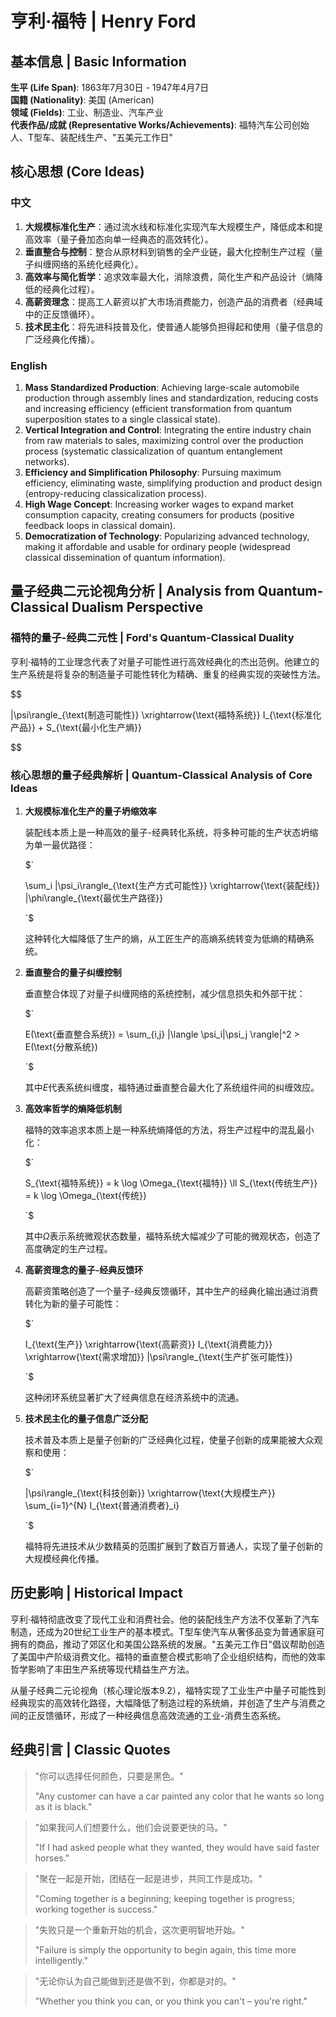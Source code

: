 # 亨利·福特 | Henry Ford

## 基本信息 | Basic Information

**生平 (Life Span)**: 1863年7月30日 - 1947年4月7日  
**国籍 (Nationality)**: 美国 (American)  
**领域 (Fields)**: 工业、制造业、汽车产业  
**代表作品/成就 (Representative Works/Achievements)**: 福特汽车公司创始人、T型车、装配线生产、"五美元工作日"

## 核心思想 (Core Ideas)

### 中文
1. **大规模标准化生产**：通过流水线和标准化实现汽车大规模生产，降低成本和提高效率（量子叠加态向单一经典态的高效转化）。
2. **垂直整合与控制**：整合从原材料到销售的全产业链，最大化控制生产过程（量子纠缠网络的系统化经典化）。
3. **高效率与简化哲学**：追求效率最大化，消除浪费，简化生产和产品设计（熵降低的经典化过程）。
4. **高薪资理念**：提高工人薪资以扩大市场消费能力，创造产品的消费者（经典域中的正反馈循环）。
5. **技术民主化**：将先进科技普及化，使普通人能够负担得起和使用（量子信息的广泛经典化传播）。

### English
1. **Mass Standardized Production**: Achieving large-scale automobile production through assembly lines and standardization, reducing costs and increasing efficiency (efficient transformation from quantum superposition states to a single classical state).
2. **Vertical Integration and Control**: Integrating the entire industry chain from raw materials to sales, maximizing control over the production process (systematic classicalization of quantum entanglement networks).
3. **Efficiency and Simplification Philosophy**: Pursuing maximum efficiency, eliminating waste, simplifying production and product design (entropy-reducing classicalization process).
4. **High Wage Concept**: Increasing worker wages to expand market consumption capacity, creating consumers for products (positive feedback loops in classical domain).
5. **Democratization of Technology**: Popularizing advanced technology, making it affordable and usable for ordinary people (widespread classical dissemination of quantum information).

## 量子经典二元论视角分析 | Analysis from Quantum-Classical Dualism Perspective

### 福特的量子-经典二元性 | Ford's Quantum-Classical Duality

亨利·福特的工业理念代表了对量子可能性进行高效经典化的杰出范例。他建立的生产系统是将复杂的制造量子可能性转化为精确、重复的经典实现的突破性方法。

$$

|\psi\rangle_{\text{制造可能性}} \xrightarrow{\text{福特系统}} I_{\text{标准化产品}} + S_{\text{最小化生产熵}}

$$

### 核心思想的量子经典解析 | Quantum-Classical Analysis of Core Ideas

1. **大规模标准化生产的量子坍缩效率**

   装配线本质上是一种高效的量子-经典转化系统，将多种可能的生产状态坍缩为单一最优路径：

   $`
   
   \sum_i |\psi_i\rangle_{\text{生产方式可能性}} \xrightarrow{\text{装配线}} |\phi\rangle_{\text{最优生产路径}}
   
   `$

   这种转化大幅降低了生产的熵，从工匠生产的高熵系统转变为低熵的精确系统。

2. **垂直整合的量子纠缠控制**

   垂直整合体现了对量子纠缠网络的系统控制，减少信息损失和外部干扰：

   $`
   
   E(\text{垂直整合系统}) = \sum_{i,j} |\langle \psi_i|\psi_j \rangle|^2 > E(\text{分散系统})
   
   `$

   其中$`E`$代表系统纠缠度，福特通过垂直整合最大化了系统组件间的纠缠效应。

3. **高效率哲学的熵降低机制**

   福特的效率追求本质上是一种系统熵降低的方法，将生产过程中的混乱最小化：

   $`
   
   S_{\text{福特系统}} = k \log \Omega_{\text{福特}} \ll S_{\text{传统生产}} = k \log \Omega_{\text{传统}}
   
   `$

   其中$`\Omega`$表示系统微观状态数量，福特系统大幅减少了可能的微观状态，创造了高度确定的生产过程。

4. **高薪资理念的量子-经典反馈环**

   高薪资策略创造了一个量子-经典反馈循环，其中生产的经典化输出通过消费转化为新的量子可能性：

   $`
   
   I_{\text{生产}} \xrightarrow{\text{高薪资}} I_{\text{消费能力}} \xrightarrow{\text{需求增加}} |\psi\rangle_{\text{生产扩张可能性}}
   
   `$

   这种闭环系统显著扩大了经典信息在经济系统中的流通。

5. **技术民主化的量子信息广泛分配**

   技术普及本质上是量子创新的广泛经典化过程，使量子创新的成果能被大众观察和使用：

   $`
   
   |\psi\rangle_{\text{科技创新}} \xrightarrow{\text{大规模生产}} \sum_{i=1}^{N} I_{\text{普通消费者}_i}
   
   `$

   福特将先进技术从少数精英的范围扩展到了数百万普通人，实现了量子创新的大规模经典化传播。

## 历史影响 | Historical Impact

亨利·福特彻底改变了现代工业和消费社会。他的装配线生产方法不仅革新了汽车制造，还成为20世纪工业生产的基本模式。T型车使汽车从奢侈品变为普通家庭可拥有的商品，推动了郊区化和美国公路系统的发展。"五美元工作日"倡议帮助创造了美国中产阶级消费文化。福特的垂直整合模式影响了企业组织结构，而他的效率哲学影响了丰田生产系统等现代精益生产方法。

从量子经典二元论视角（核心理论版本9.2），福特实现了工业生产中量子可能性到经典现实的高效转化路径，大幅降低了制造过程的系统熵，并创造了生产与消费之间的正反馈循环，形成了一种经典信息高效流通的工业-消费生态系统。

## 经典引言 | Classic Quotes

> "你可以选择任何颜色，只要是黑色。"
> 
> "Any customer can have a car painted any color that he wants so long as it is black."

> "如果我问人们想要什么，他们会说要更快的马。"
> 
> "If I had asked people what they wanted, they would have said faster horses."

> "聚在一起是开始，团结在一起是进步，共同工作是成功。"
> 
> "Coming together is a beginning; keeping together is progress; working together is success."

> "失败只是一个重新开始的机会，这次更明智地开始。"
> 
> "Failure is simply the opportunity to begin again, this time more intelligently."

> "无论你认为自己能做到还是做不到，你都是对的。"
> 
> "Whether you think you can, or you think you can't – you're right."
